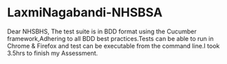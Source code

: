 # LaxmiNagabandi-NHSBSA
Dear NHSBHS, The test suite is in BDD format using the Cucumber framework,Adhering to all BDD best practices.Tests can be able to run in Chrome & Firefox and test can be executable from the command line.I took 3.5hrs to finish my Assessment. 
